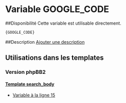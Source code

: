 # Variable GOOGLE_CODE

##Disponibilité
Cette variable est utilisable directement.

```html
{GOOGLE_CODE}
```

##Description
[Ajouter une description](https://fa-tvars.appspot.com/var/GOOGLE_CODE)

## Utilisations dans les templates

### Version phpBB2

#### [Template search_body](subsilver/search_body.md#readme)
* [Variable &agrave; la ligne 15](../subsilver/search_body.tpl#L15)